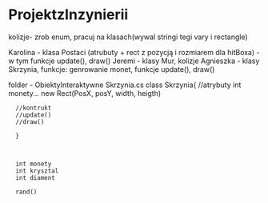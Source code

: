 # ProjektzInzynierii
kolizje- zrob enum, pracuj na klasach(wywal stringi tegi vary i rectangle)

Karolina - klasa Postaci (atrubuty + rect z pozycją i rozmiarem dla hitBoxa) - w tym funkcje update(), draw()
Jeremi - klasy Mur, kolizje
Agnieszka - klasy Skrzynia, funkcje: genrowanie monet, funkcje update(), draw()


folder - ObiektyInteraktywne
  Skrzynia.cs
    class Skrzynia{
      //atrybuty
      int monety...
      new Rect(PosX, posY, width, heigth)
      
      //kontrukt
      //update()
      //draw()
      
      }
      
      
      
      int monety
      int krysztal
      int diament
      
      rand()

